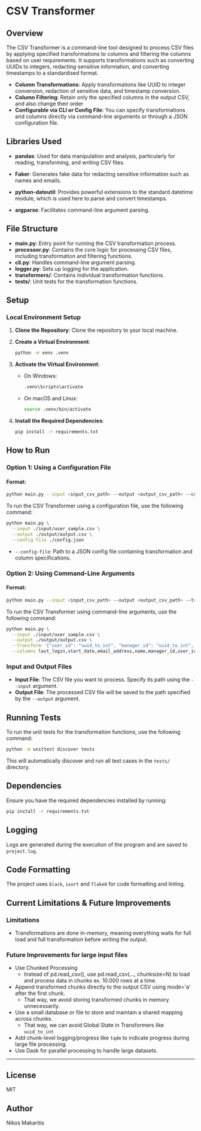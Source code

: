 # CSV Transformer

## Overview

The CSV Transformer is a command-line tool designed to process CSV files by applying specified transformations to columns and filtering the columns based on user requirements. It supports transformations such as converting UUIDs to integers, redacting sensitive information, and converting timestamps to a standardised format.

- **Column Transformations**: Apply transformations like UUID to integer conversion, redaction of sensitive data, and timestamp conversion.
- **Column Filtering**: Retain only the specified columns in the output CSV, and also change their order
- **Configurable via CLI or Config File**: You can specify transformations and columns directly via command-line arguments or through a JSON configuration file.

## Libraries Used

- **pandas**: Used for data manipulation and analysis, particularly for reading, transforming, and writing CSV files.

- **Faker**: Generates fake data for redacting sensitive information such as names and emails.

- **python-dateutil**: Provides powerful extensions to the standard datetime module, which is used here to parse and convert timestamps.

- **argparse**: Facilitates command-line argument parsing.

## File Structure

- **main.py**: Entry point for running the CSV transformation process.
- **processor.py**: Contains the core logic for processing CSV files, including transformation and filtering functions.
- **cli.py**: Handles command-line argument parsing.
- **logger.py**: Sets up logging for the application.
- **transformers/**: Contains individual transformation functions.
- **tests/**: Unit tests for the transformation functions.

## Setup

### Local Environment Setup

1. **Clone the Repository**: Clone the repository to your local machine.

2. **Create a Virtual Environment**:

   ```bash
   python -m venv .venv
   ```

3. **Activate the Virtual Environment**:

   - On Windows:
     ```bash
     .venv\Scripts\activate
     ```
   - On macOS and Linux:
     ```bash
     source .venv/bin/activate
     ```

4. **Install the Required Dependencies**:
   ```bash
   pip install -r requirements.txt
   ```

## How to Run

### Option 1: Using a Configuration File

#### Format:

```bash
python main.py --input <input_csv_path> --output <output_csv_path> --config-file <config_file_path>
```

To run the CSV Transformer using a configuration file, use the following command:

```bash
python main.py \
  --input ./input/user_sample.csv \
  --output ./output/output.csv \
  --config-file ./config.json
```

- `--config-file`: Path to a JSON config file containing transformation and column specifications.

### Option 2: Using Command-Line Arguments

#### Format:

```bash
python main.py --input <input_csv_path> --output <output_csv_path> --transform <transform_json> --columns <column_list>
```

To run the CSV Transformer using command-line arguments, use the following command:

```bash
python main.py \
  --input ./input/user_sample.csv \
  --output ./output/output.csv \
  --transform '{"user_id": "uuid_to_int", "manager_id": "uuid_to_int", "name": "redact", "email_address": "redact", "start_date": "convert_timestamp", "last_login": "convert_timestamp"}' \
  --columns last_login,start_date,email_address,name,manager_id,user_id

```

### Input and Output Files

- **Input File**: The CSV file you want to process. Specify its path using the `--input` argument.
- **Output File**: The processed CSV file will be saved to the path specified by the `--output` argument.

## Running Tests

To run the unit tests for the transformation functions, use the following command:

```bash
python -m unittest discover tests
```

This will automatically discover and run all test cases in the `tests/` directory.

## Dependencies

Ensure you have the required dependencies installed by running:

```bash
pip install -r requirements.txt
```

## Logging

Logs are generated during the execution of the program and are saved to `project.log`.

## Code Formatting

The project uses `black`, `isort` and `flake8` for code formatting and linting.

## Current Limitations & Future Improvements

### Limitations

- Transformations are done in-memory, meaning everything waits for full load and full transformation before writing the output.

### Future Improvements for large input files

- Use Chunked Processing
  - Instead of pd.read_csv(), use pd.read_csv(..., chunksize=N) to load and process data in chunks ex. 10.000 rows at a time.
- Append transformed chunks directly to the output CSV using mode='a' after the first chunk.
  - That way, we avoid storing transformed chunks in memory unnecessarily.
- Use a small database or file to store and maintain a shared mapping across chunks.
  - That way, we can avoid Global State in Transformers like `uuid_to_int`
- Add chunk-level logging/progress like `tqdm` to indicate progress during large file processing.
- Use Dask for parallel processing to handle large datasets.

---

## License

MIT

## Author

Nikos Makaritis
